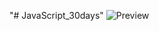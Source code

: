 ﻿"# JavaScript_30days" 
![Preview](https://raw.githubusercontent.com/Nesmark/JavaScript_30days/master/5day/screenshot.png)
